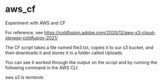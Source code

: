 # aws_cf
Experiment with AWS and CF

For reference, see https://coldfusion.adobe.com/2020/12/aws-s3-cloud-storage-coldfusion-2021/

The CF script takes a file named file3.txt, copies it to our s3 bucket, and then downloads it and stores it in a folder called Uploads. 

You can see it worked through the output on the script and by running the following command in the AWS CLI: 

aws s3 ls lerntools

